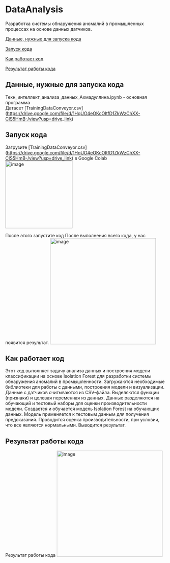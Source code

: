 # DataAnalysis
Разработка системы обнаружения аномалий в промышленных процессах на основе данных датчиков.

[Данные, нужные для запуска кода](#title1)

[Запуск кода](#title2)

[Как работает код](#title3)

[Результат работы кода](#title4)

## <a id="title1">Данные, нужные для запуска кода</a>
Техн_интеллект_анализа_данных_Ахмадуллина.ipynb - основная программа   
Датасет [TrainingDataConveyor.csv] (https://drive.google.com/file/d/1HqUO4eOKcOItfD1ZkWzChXX-CIS5HmB-/view?usp=drive_link)

## <a id="title2">Запуск кода</a>
Загрузите  [TrainingDataConveyor.csv] (https://drive.google.com/file/d/1HqUO4eOKcOItfD1ZkWzChXX-CIS5HmB-/view?usp=drive_link) в Google Colab  
<img width="211" alt="image" src="https://github.com/adelyaahmadullina/DataAnalysis/assets/120652605/47d8af81-5bb6-419a-9f5f-4458c7352bf0">

После этого запустите код После выполнения всего кода, у нас появится результат. <img width="332" alt="image" src="https://github.com/adelyaahmadullina/DataAnalysis/assets/120652605/7425e89e-9abb-4d76-8556-76a4b4bcbb1b">

## <a id="title3">Как работает код</a>
Этот код выполняет задачу анализа данных и построения модели классификации на основе Isolation Forest для разработки системы обнаружения аномалий в промышленности. Загружаются необходимые библиотеки для работы с данными, построения модели и визуализации. Данные с датчиков считываются из CSV-файла. Выделяются функции (признаки) и целевая переменная из данных. Данные разделяются на обучающий и тестовый наборы для оценки производительности модели. Создается и обучается модель Isolation Forest на обучающих данных. Модель применяется к тестовым данным для получения предсказаний. Проводится оценка производительности, при условии, что все являются нормальными.  Выводится результат.


## <a id="title4">Результат работы кода</a>
Результат работы кода 
<img width="332" alt="image" src="https://github.com/adelyaahmadullina/DataAnalysis/assets/120652605/7425e89e-9abb-4d76-8556-76a4b4bcbb1b">
